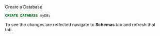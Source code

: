 Create a Database

```sql
CREATE DATABASE myDB;
```

To see the changes are reflected navigate to **Schemas** tab and refresh that tab.
